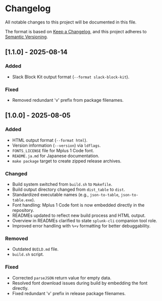 # Changelog

All notable changes to this project will be documented in this file.

The format is based on [Keep a Changelog](https://keepachangelog.com/en/1.0.0/),
and this project adheres to [Semantic Versioning](https://semver.org/spec/v2.0.0.html).

## [1.1.0] - 2025-08-14

### Added

- Slack Block Kit output format (`--format slack-block-kit`).

### Fixed

- Removed redundant 'v' prefix from package filenames.

## [1.0.0] - 2025-08-05

### Added

- HTML output format (`--format html`).
- Version information (`--version`) via `ldflags`.
- `FONTS_LICENSE` file for Mplus 1 Code font.
- `README.ja.md` for Japanese documentation.
- `make package` target to create zipped release archives.

### Changed

- Build system switched from `build.sh` to `Makefile`.
- Build output directory changed from `dist_table` to `dist`.
- Standardized executable names (e.g., `json-to-table`, `json-to-table.exe`).
- Font handling: Mplus 1 Code font is now embedded directly in the repository.
- READMEs updated to reflect new build process and HTML output.
- Overview in READMEs clarified to state `splunk-cli` companion tool role.
- Improved error handling with `%+v` formatting for better debuggability.

### Removed

- Outdated `BUILD.md` file.
- `build.sh` script.

### Fixed

- Corrected `parseJSON` return value for empty data.
- Resolved font download issues during build by embedding the font directly.
- Fixed redundant 'v' prefix in release package filenames.
